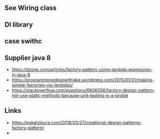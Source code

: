 
## See Wiring class

## DI library

## case swithc

## Supplier java 8

- https://dzone.com/articles/factory-pattern-using-lambda-expression-in-java-8
- https://programmingideaswithjake.wordpress.com/2015/01/31/making-simple-factories-via-lambdas/
- https://stackoverflow.com/questions/6606056/factory-design-pattern-not-use-static-methods-because-unit-testing-is-a-proble

## Links

- https://egkatzioura.com/2018/03/27/creational-design-patterns-factory-pattern/
-
